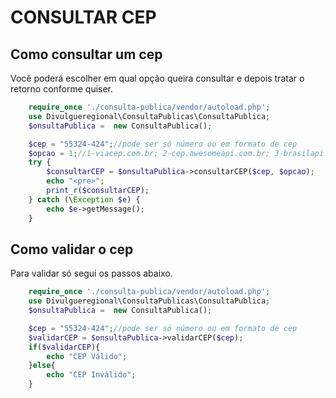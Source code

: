# CONSULTAR CEP

## Como consultar um cep

Você poderá escolher em qual opção queira consultar e depois tratar o retorno conforme quiser.

```php
    require_once './consulta-publica/vendor/autoload.php';
    use Divulgueregional\ConsultaPublicas\ConsultaPublica;
    $onsultaPublica =  new ConsultaPublica();

    $cep = "55324-424";//pode ser só número ou em formato de cep
    $opcao = 1;//1-viacep.com.br; 2-cep.awesomeapi.com.br; 3-brasilapi.com.br
    try {
        $consultarCEP = $onsultaPublica->consultarCEP($cep, $opcao);
        echo "<pre>";
        print_r($consultarCEP);
    } catch (\Exception $e) {
        echo $e->getMessage();
    }
```

## Como validar o cep

Para validar só segui os passos abaixo.

```php
    require_once './consulta-publica/vendor/autoload.php';
    use Divulgueregional\ConsultaPublicas\ConsultaPublica;
    $onsultaPublica =  new ConsultaPublica();

    $cep = "55324-424";//pode ser só número ou em formato de cep
    $validarCEP = $onsultaPublica->validarCEP($cep);
    if($validarCEP){
        echo "CEP Válido";
    }else{
        echo "CEP Inválido";
    }
```